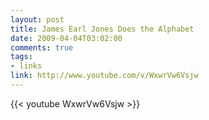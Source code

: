 ```yaml
--- 
layout: post
title: James Earl Jones Does the Alphabet
date: 2009-04-04T03:02:00
comments: true
tags:
- links
link: http://www.youtube.com/v/WxwrVw6Vsjw
---
```

{{< youtube WxwrVw6Vsjw >}}
